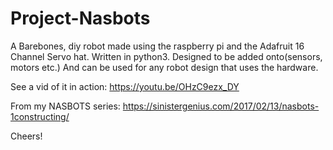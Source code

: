
# Project-Nasbots
A Barebones, diy robot made using the raspberry pi and the Adafruit 16 Channel Servo hat.
Written in python3. Designed to be added onto(sensors, motors etc.) 
And can be used for any robot design that uses the hardware.


See a vid of it in action: https://youtu.be/OHzC9ezx_DY



From my NASBOTS series: https://sinistergenius.com/2017/02/13/nasbots-1constructing/





Cheers!
